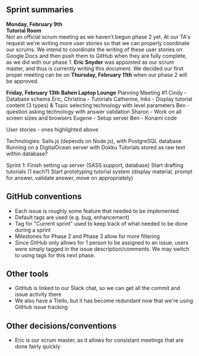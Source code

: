 ## Sprint summaries

**Monday, February 9th**  
**Tutorial Room**  
Not an official scrum meeting as we haven't begun phase 2 yet. At our TA's request we're writing more user stories so that we can properly coordinate our scrums. We intend to coordinate the writing of these user stories on Google Docs and then push them to GitHub when they are fully complete, as we did with our phase 1. **Eric Snyder** was appointed as our scrum master, and thus is currently writing this document. We decided our first proper meeting can be on **Thursday, February 11th** when our phase 2 will be approved.

**Friday, February 13th**
**Bahen Laptop Lounge**
Planning Meeting #1
Cindy - Database schema
Eric, Christina - Tutorials
Catherine, Inks - Display tutorial content (3 types) & Topic selecting technology with level parameters
Ben - question asking technology with answer validation
Sharon - Work on all screen sizes and browsers
Eugene - Setup server
Ben - Konami code

User stories - ones highlighted above

Technologies: 
Sails.js (depends on Node.js), with PostgreSQL database
Running on a DigitalOcean server with Dokku
Tutorials stored as raw text within database?

Sprint 1:
Finish setting up server (SASS support, database)
Start drafting tutorials (1 each?)
Start prototyping tutorial system (display material, prompt for answer, validate answer, move on appropriately)


## GitHub conventions
- Each issue is roughly some feature that needed to be implemented
- Default tags are used (e.g. bug, enhancement)
- Tag for "Current sprint" used to keep track of what needed to be done during a sprint
- Milestones for Phase 2 and Phase 3 allow for more filtering
- Since GitHub only allows for 1 person to be assigned to an issue, users were simply tagged in the issue description/comments. We may switch to using tags for this next phase.


## Other tools
- GitHub is linked to our Slack chat, so we can get all the commit and issue activity there
- We also have a Trello, but it has become redundant now that we're using GitHub issue tracking


## Other decisions/conventions
- Eric is our scrum master, as it allows for consistant meetings that are done fairly quickly
